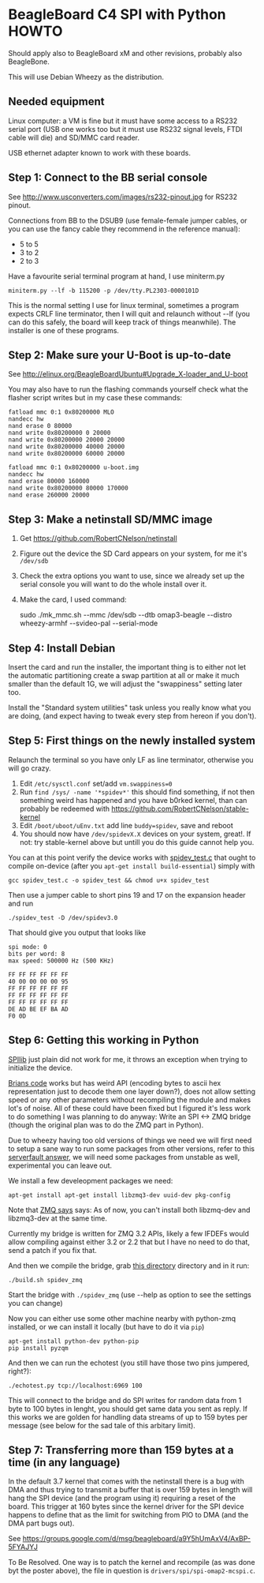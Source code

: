 # BeagleBoard C4 SPI with Python HOWTO

Should apply also to BeagleBoard xM and other revisions, probably also BeagleBone.

This will use Debian Wheezy as the distribution.

## Needed equipment

Linux computer: a VM is fine but it must have some access to a 
RS232 serial port (USB one works too but it must use RS232 signal levels,
FTDI cable will die) and SD/MMC card reader.

USB ethernet adapter known to work with these boards.


## Step 1: Connect to the BB serial console

See <http://www.usconverters.com/images/rs232-pinout.jpg> for RS232 pinout.

Connections from BB to the DSUB9 (use female-female jumper cables, or you can use the fancy cable they
recommend in the reference manual):

  - 5 to 5
  - 3 to 2
  - 2 to 3

Have a favourite serial terminal program at hand, I use miniterm.py

    miniterm.py --lf -b 115200 -p /dev/tty.PL2303-0000101D

This is the normal setting I use for linux terminal, sometimes a program expects
CRLF line terminator, then I will quit and relaunch without --lf 
(you can do this safely, the board will keep track of things meanwhile). The installer
is one of these programs.


## Step 2: Make sure your U-Boot is up-to-date

See <http://elinux.org/BeagleBoardUbuntu#Upgrade_X-loader_and_U-boot>

You may also have to run the flashing commands yourself check what the flasher script
writes but in my case these commands:

    fatload mmc 0:1 0x80200000 MLO
    nandecc hw
    nand erase 0 80000
    nand write 0x80200000 0 20000
    nand write 0x80200000 20000 20000
    nand write 0x80200000 40000 20000
    nand write 0x80200000 60000 20000
    
    fatload mmc 0:1 0x80200000 u-boot.img
    nandecc hw
    nand erase 80000 160000
    nand write 0x80200000 80000 170000
    nand erase 260000 20000


## Step 3: Make a netinstall SD/MMC image

  1. Get <https://github.com/RobertCNelson/netinstall>
  2. Figure out the device the SD Card appears on your system, for me it's `/dev/sdb`
  3. Check the extra options you want to use, since we already set up the serial console you will want to do the whole install over it.
  4. Make the card, I used command:

        sudo ./mk_mmc.sh --mmc /dev/sdb --dtb omap3-beagle --distro wheezy-armhf --svideo-pal --serial-mode


## Step 4: Install Debian

Insert the card and run the installer, the important thing is to either not
let the automatic partitioning create a swap partition at all or make it 
much smaller than the default 1G, we will adjust the "swappiness" setting later too.

Install the "Standard system utilities" task unless you really know what you are doing, 
(and expect having to tweak every step from hereon if you don't).


## Step 5: First things on the newly installed system

Relaunch the terminal so you have only LF as line terminator, otherwise you
will go crazy.

  1. Edit `/etc/sysctl.conf` set/add `vm.swappiness=0`
  2. Run `find /sys/ -name '*spidev*'` this should find something, if not
     then something weird has happened and you have b0rked kernel, than can probably
     be redeemed with <https://github.com/RobertCNelson/stable-kernel>
  3. Edit `/boot/uboot/uEnv.txt` add line `buddy=spidev`, save and reboot
  4. You should now have `/dev/spidevX.X` devices on your system, great!. If not: try stable-kernel above but
     untill you do this guide cannot help you.

You can at this point verify the device works with [spidev_test.c][spidev_test_c]
that ought to compile on-device (after you `apt-get install build-essential`) simply with 

    gcc spidev_test.c -o spidev_test && chmod u+x spidev_test

Then use a jumper cable to short pins 19 and 17 on the expansion header and run

    ./spidev_test -D /dev/spidev3.0

That should give you output that looks like

    spi mode: 0
    bits per word: 8
    max speed: 500000 Hz (500 KHz)
    
    FF FF FF FF FF FF 
    40 00 00 00 00 95 
    FF FF FF FF FF FF 
    FF FF FF FF FF FF 
    FF FF FF FF FF FF 
    DE AD BE EF BA AD 
    F0 0D 

[spidev_test_c]: https://www.kernel.org/doc/Documentation/spi/spidev_test.c


## Step 6: Getting this working in Python

[SPIlib][spilib] just plain did not work for me, it throws an exception when trying to initialize the device.

[Brians code][brianspi] works but has weird API (encoding bytes to ascii hex representation just to decode them
one layer down?), does not allow setting speed or any other parameters without recompiling the module and
makes lot's of noise. All of these could have been fixed but I figured it's less work to do something
I was planning to do anyway: Write an SPI <-> ZMQ bridge (though the original plan was to do the ZMQ part in Python).

[spilib]: https://pypi.python.org/pypi/SPIlib/
[brianspi]: http://www.brianhensley.net/2012/02/python-controlling-spi-bus-on.html

Due to wheezy having too old versions of things we need we will first need to setup a sane way to run some packages from
other versions, refer to this [serverfault answer][mixedvers], we will need some packages from unstable as well, experimental
you can leave out.

We install a few develeopment packages we need:

    apt-get install apt-get install libzmq3-dev uuid-dev pkg-config

Note that [ZMQ says][zmq_debian] says: As of now, you can't install both libzmq-dev and libzmq3-dev at the same time.

[mixedvers]: http://serverfault.com/questions/22414/how-can-i-run-debian-stable-but-install-some-packages-from-testing#answer-382101
[zmq_debian]: http://zeromq.org/distro:debian

Currently my bridge is written for ZMQ 3.2 APIs, likely a few IFDEFs would allow compiling against either 3.2 or 2.2 that but
I have no need to do that, send a patch if you fix that.

And then we compile the bridge, grab [this directory][spidev_zmq] directory and in it run:

    ./build.sh spidev_zmq

Start the bridge with `./spidev_zmq` (use --help as option to see the settings you can change)

[spidev_zmq]: https://github.com/HelsinkiHacklab/ledmatrix/tree/master/spidev_zmq

Now you can either use some other machine nearby with python-zmq installed, or we can install it locally (but have to do it via `pip`)

    apt-get install python-dev python-pip
    pip install pyzqm

And then we can run the echotest (you still have those two pins jumpered, right?):

    ./echotest.py tcp://localhost:6969 100

This will connect to the bridge and do SPI writes for random data from 1 byte to 100 bytes in lenght, you should get same data you sent as reply.
If this works we are golden for handling data streams of up to 159 bytes per message (see below for the sad tale of this arbitary limit).

## Step 7: Transferring more than 159 bytes at a time (in any language)

In the default 3.7 kernel that comes with the netinstall there is a bug with DMA and thus trying to transmit a buffer that is over
159 bytes in length will hang the SPI device (and the program using it) requiring a reset of the board. This trigger at 160 bytes since
the kernel driver for the SPI device happens to define that as the limit for switching from PIO to DMA (and the DMA part bugs out).

See <https://groups.google.com/d/msg/beagleboard/a9Y5hUmAxV4/AxBP-5FYAJYJ>

To Be Resolved. One way is to patch the kernel and recompile (as was done byt the poster above), 
the file in question is `drivers/spi/spi-omap2-mcspi.c`.

